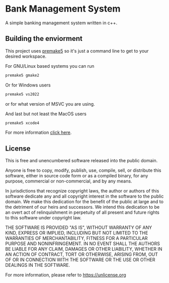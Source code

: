 
# Bank Management System

A simple banking management system written in c++.


## Building the enviorment

This project uses [premake5](https://github.com/premake/premake-core) so it's just a command line to get to your desired workspace.

For GNU/Linux based systems you can run

```bash
premake5 gmake2
```

Or for Windows users

```bash
premake5 vs2022
```

or for what version of MSVC you are using.

And last but not least the MacOS users

```bash
premake5 xcode4
```

For more information [click here](https://premake.github.io/docs/Using-Premake).
## License

This is free and unencumbered software released into the public domain.

Anyone is free to copy, modify, publish, use, compile, sell, or distribute this software, either in source code form or as a compiled binary, for any purpose, commercial or non-commercial, and by any means.

In jurisdictions that recognize copyright laws, the author or authors of this software dedicate any and all copyright interest in the software to the public domain. We make this dedication for the benefit of the public at large and to the detriment of our heirs and successors. We intend this dedication to be an overt act of relinquishment in perpetuity of all present and future rights to this software under copyright law.

THE SOFTWARE IS PROVIDED "AS IS", WITHOUT WARRANTY OF ANY KIND, EXPRESS OR IMPLIED, INCLUDING BUT NOT LIMITED TO THE WARRANTIES OF MERCHANTABILITY, FITNESS FOR A PARTICULAR PURPOSE AND NONINFRINGEMENT. IN NO EVENT SHALL THE AUTHORS BE LIABLE FOR ANY CLAIM, DAMAGES OR OTHER LIABILITY, WHETHER IN AN ACTION OF CONTRACT, TORT OR OTHERWISE, ARISING FROM, OUT OF OR IN CONNECTION WITH THE SOFTWARE OR THE USE OR OTHER DEALINGS IN THE SOFTWARE.

For more information, please refer to https://unlicense.org